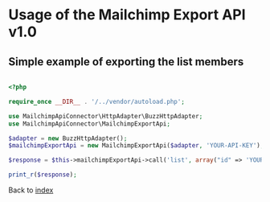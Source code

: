 # Usage of the Mailchimp Export API v1.0

## Simple example of exporting the list members

```php

<?php

require_once __DIR__ . '/../vendor/autoload.php';

use MailchimpApiConnector\HttpAdapter\BuzzHttpAdapter;
use MailchimpApiConnector\MailchimpExportApi;

$adapter = new BuzzHttpAdapter();
$mailchimpExportApi = new MailchimpExportApi($adapter, 'YOUR-API-KEY');

$response = $this->mailchimpExportApi->call('list', array("id" => 'YOUR-LIST-ID'));

print_r($response);

```

Back to [index](index.md)
